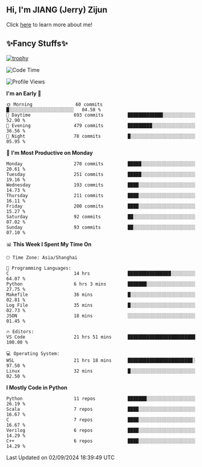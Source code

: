 ## Hi, I'm JIANG (Jerry) Zijun

Click [here](https://jzjerry.github.io/about/) to learn more about me!

## ✨Fancy Stuffs✨
[![trophy](https://github-profile-trophy.vercel.app/?username=jzjerry&theme=onedark)](https://github.com/ryo-ma/github-profile-trophy)
<!--START_SECTION:waka-->
![Code Time](http://img.shields.io/badge/Code%20Time-620%20hrs%2044%20mins-blue)

![Profile Views](http://img.shields.io/badge/Profile%20Views-0-blue)

**I'm an Early 🐤** 

```text
🌞 Morning                60 commits          █░░░░░░░░░░░░░░░░░░░░░░░░   04.58 % 
🌆 Daytime                693 commits         █████████████░░░░░░░░░░░░   52.90 % 
🌃 Evening                479 commits         █████████░░░░░░░░░░░░░░░░   36.56 % 
🌙 Night                  78 commits          █░░░░░░░░░░░░░░░░░░░░░░░░   05.95 % 
```
📅 **I'm Most Productive on Monday** 

```text
Monday                   270 commits         █████░░░░░░░░░░░░░░░░░░░░   20.61 % 
Tuesday                  251 commits         █████░░░░░░░░░░░░░░░░░░░░   19.16 % 
Wednesday                193 commits         ████░░░░░░░░░░░░░░░░░░░░░   14.73 % 
Thursday                 211 commits         ████░░░░░░░░░░░░░░░░░░░░░   16.11 % 
Friday                   200 commits         ████░░░░░░░░░░░░░░░░░░░░░   15.27 % 
Saturday                 92 commits          ██░░░░░░░░░░░░░░░░░░░░░░░   07.02 % 
Sunday                   93 commits          ██░░░░░░░░░░░░░░░░░░░░░░░   07.10 % 
```


📊 **This Week I Spent My Time On** 

```text
🕑︎ Time Zone: Asia/Shanghai

💬 Programming Languages: 
C                        14 hrs              ████████████████░░░░░░░░░   64.07 % 
Python                   6 hrs 3 mins        ███████░░░░░░░░░░░░░░░░░░   27.75 % 
Makefile                 36 mins             █░░░░░░░░░░░░░░░░░░░░░░░░   02.81 % 
Log File                 35 mins             █░░░░░░░░░░░░░░░░░░░░░░░░   02.73 % 
JSON                     18 mins             ░░░░░░░░░░░░░░░░░░░░░░░░░   01.45 % 

🔥 Editors: 
VS Code                  21 hrs 51 mins      █████████████████████████   100.00 % 

💻 Operating System: 
WSL                      21 hrs 18 mins      ████████████████████████░   97.50 % 
Linux                    32 mins             █░░░░░░░░░░░░░░░░░░░░░░░░   02.50 % 
```

**I Mostly Code in Python** 

```text
Python                   11 repos            ███████░░░░░░░░░░░░░░░░░░   26.19 % 
Scala                    7 repos             ████░░░░░░░░░░░░░░░░░░░░░   16.67 % 
C                        7 repos             ████░░░░░░░░░░░░░░░░░░░░░   16.67 % 
Verilog                  6 repos             ████░░░░░░░░░░░░░░░░░░░░░   14.29 % 
C++                      6 repos             ████░░░░░░░░░░░░░░░░░░░░░   14.29 % 
```




 Last Updated on 02/09/2024 18:39:49 UTC
<!--END_SECTION:waka-->
